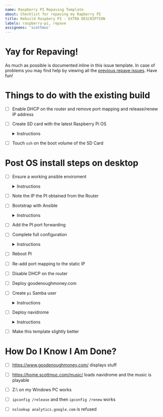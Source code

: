 ```yaml
---
name: Raspberry PI Repaving Template
about: Checklist for repaving my Rapberry PI
title: Rebuild Raspbery PI - EXTRA DESCRIPTION
labels: raspberry-pi, repave
assignees: 'scottmuc'
---
```

<!--
From: https://gist.github.com/pierrejoubert73/902cc94d79424356a8d20be2b382e1ab
<details>
  <summary>Instructions</summary>

  moar markdown
</details>
-->
# Yay for Repaving!

As much as possible is documented inline in this issue template. In case of problems you may find help by viewing
all the [previous repave issues][repave-history]. Have fun!

[repave-history]: https://github.com/scottmuc/infrastructure/issues?q=is%3Aissue+is%3Aclosed+label%3Araspberry-pi+label%3Arepave

# Things to do with the existing build

- [ ] Enable DHCP on the router and remove port mapping and release/renew IP address

- [ ] Create SD card with the latest Raspberry Pi OS<details>
  <summary>Instructions</summary>

  Preferrably with a secondary SD Card to keep the current Pi running.

  [installer download](https://www.raspberrypi.org/downloads.../)
</details>

- [ ] Touch `ssh` on the boot volume of the SD Card

# Post OS install steps on desktop

- [ ] Ensure a working ansible enviroment <details>
  <summary>Instructions</summary>

  Not much to say except use `virtualenv`. I don't have a consistent way to set this up because
  my macbook might be my controller, or my windows WSL host will be.
</details>

- [ ] Note the IP the PI obtained from the Router

- [ ] Bootstrap with Ansible <details>
  <summary>Instructions</summary>

  `./ansible.sh bootstrap -i <pi ip>`
</details>

- [ ] Add the PI port forwarding

- [ ] Complete full configuration <details>
  <summary>Instructions</summary>

  `./ansible.sh apply -i <pi ip>`
</details>

- [ ] Reboot PI

- [ ] Re-add port mapping to the static IP

- [ ] Disable DHCP on the router

- [ ] Deploy goodenoughmoney.com

- [ ] Create `pi` Samba user<details>
  <summary>Instructions</summary>

  Run the following on the PI
  `sudo smbpasswd -a pi`
</details>

- [ ] Deploy navidrome<details>
  <summary>Instructions</summary>

  run `navidrome.sh` as `root` on the PI
</details>


- [ ] Make this template slightly better

# How Do I Know I Am Done?

- [ ] https://www.goodenoughmoney.com/ displays stuff

- [ ] https://home.scottmuc.com/music/ loads navidrome and the music is playable

- [ ] Z:\ on my Windows PC works

- [ ] `ipconfig /release` and then `ipconfig /renew` works

- [ ] `nslookup analytics.google.com` is refused
